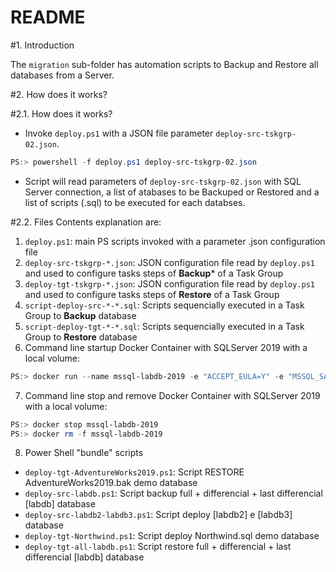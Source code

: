 README
======

#1. Introduction

The `migration` sub-folder has automation scripts to Backup and Restore all databases from a Server. 

#2. How does it works?

#2.1. How does it works?

* Invoke `deploy.ps1` with a JSON file parameter `deploy-src-tskgrp-02.json`.

```ps1
PS:> powershell -f deploy.ps1 deploy-src-tskgrp-02.json
```

* Script will read parameters of `deploy-src-tskgrp-02.json` with SQL Server connection, a list of  atabases to be Backuped or Restored and a list of scripts (.sql) to be executed for each databses.

#2.2. Files Contents explanation are:

1. `deploy.ps1`: main PS scripts invoked with a parameter .json configuration file
2. `deploy-src-tskgrp-*.json`: JSON configuration file read by `deploy.ps1` and used to configure tasks steps of **Backup*** of a Task Group
3. `deploy-tgt-tskgrp-*.json`: JSON configuration file read by `deploy.ps1` and used to configure tasks steps of **Restore** of a Task Group
4. `script-deploy-src-*-*.sql`: Scripts sequencially executed in a Task Group to **Backup** database
5. `script-deploy-tgt-*-*.sql`: Scripts sequencially executed in a Task Group to **Restore** database
6. Command line startup Docker Container with SQLServer 2019 with a local volume:

```ps1
PS:> docker run --name mssql-labdb-2019 -e "ACCEPT_EULA=Y" -e "MSSQL_SA_PASSWORD=Password@123" -p 1433:1433 -v C:\Users\josemarsilva\githome\shared-volumes\mssql\:/mnt/share -d mcr.microsoft.com/mssql/server:2019-latest
```
7. Command line stop and remove Docker Container with SQLServer 2019 with a local volume:

```ps1
PS:> docker stop mssql-labdb-2019
PS:> docker rm -f mssql-labdb-2019
```

8. Power Shell "bundle" scripts 

* `deploy-tgt-AdventureWorks2019.ps1`: Script RESTORE AdventureWorks2019.bak demo database
* `deploy-src-labdb.ps1`: Script backup full + differencial + last differencial [labdb] database
* `deploy-src-labdb2-labdb3.ps1`: Script deploy [labdb2] e [labdb3] database
* `deploy-tgt-Northwind.ps1`: Script deploy Northwind.sql demo database
* `deploy-tgt-all-labdb.ps1`: Script restore full + differencial + last differencial [labdb] database
